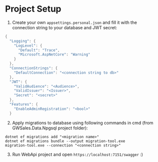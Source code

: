 # Project Setup
1. Create your own ```appsettings.personal.json``` and fill it with the connection string to your database and JWT secret:
```csharp
{
  "Logging": {
    "LogLevel": {
      "Default": "Trace",
      "Microsoft.AspNetCore": "Warning"
    }
  },
  "ConnectionStrings": {
    "DefaultConnection": "<connection string to db>"
  },
  "JWT": {
    "ValidAudience": "<Audience>",
    "ValidIssuer": "<Issuer>",
    "Secret": "<secret>"
  },
  "Features": {
    "EnableAdminRegistration": "<bool>"
  }
```
2. Apply migrations to database using following commands in cmd (from GWSales.Data.Npgsql project folder):
```
dotnet ef migrations add "<migration name>"
dotnet ef migrations bundle --output migration-tool.exe
migration-tool.exe --connection "<connection string>"
```
3. Run WebApi project and open ```https://localhost:7151/swagger``` :)
